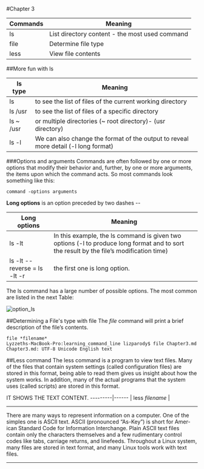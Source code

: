 #Chapter 3

Commands | Meaning
-----------|--------------------
ls | List directory content - the most used command
file | Determine file type
less | View file contents

##More fun with ls

ls type| Meaning
-------|--------
ls | to see the list of files of the current working directory
ls /usr | to see the list of files of a specific directory
ls ~ /usr | or multiple directories (~ root directory)- (usr directory)
ls -l | We can also change the format of the output to reveal more detail (-l long format)

###Options and arguments
Commands are often followed by one or more options that modify their behavior and, further, by one or more arguments, the items upon which the command acts. So most commands look something like this:
```
command -options arguments
```

**Long options** is an option preceded by two dashes --

Long options| Meaning
--------|------
ls -lt | In this example, the ls command is given two options (-l to produce long format and to sort the result by the file’s modification time)
ls -lt --reverse = ls -lt -r | the first one is long option.

The ls command has a large number of possible options. The most common are listed in the next Table:

![option_ls](https://github.com/lizparody/learning_command_line/blob/master/ls_options.png)

##Determining a File's type with file
The *file* command will print a brief description of the file’s contents.
```
file *filename*
Lyzzeths-MacBook-Pro:learning_command_line lizparody$ file Chapter3.md
Chapter3.md: UTF-8 Unicode English text
```

##Less command
The less command is a program to view text files. Many of the files that contain system settings (called configuration files) are stored in this format, being able to read them gives us insight about how the system works. In addition, many of the actual programs that the system uses (called scripts) are stored in this format.

IT SHOWS THE TEXT CONTENT.
---------|------
| less *filename* |


_______________________
There are many ways to represent information on a computer. One of the simples one is ASCII text. ASCII (pronounced “As-Key”) is short for Amer- ican Standard Code for Information Interchange. Plain ASCII text files contain only the characters themselves and a few rudimentary control codes like tabs, carriage returns, and linefeeds.
Throughout a Linux system, many files are stored in text format, and many Linux tools work with text files.
_______________________
